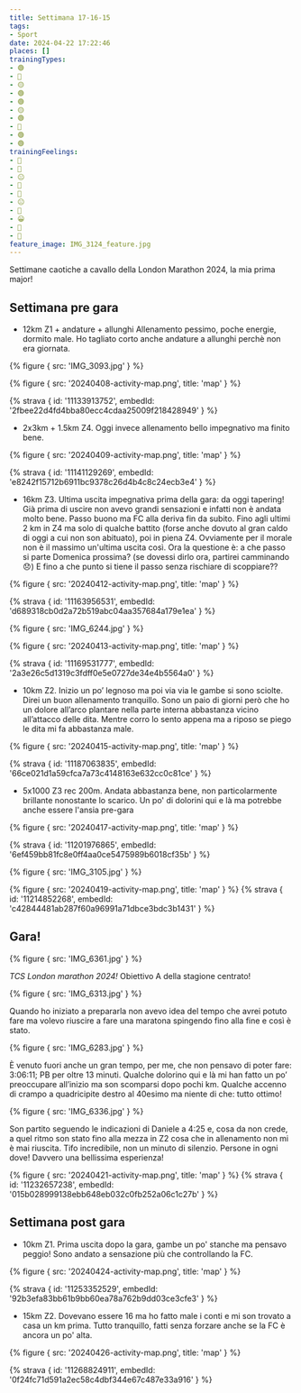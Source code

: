 ```yaml
---
title: Settimana 17-16-15
tags:
- Sport
date: 2024-04-22 17:22:46
places: []
trainingTypes:
- 🟢
- 🔴
- 🟡
- 🟢
- 🟢
- 🟡
- 🟢
- 🏁
- 🟢
- 🟢
trainingFeelings:
- 🙂
- 🙂
- 😐
- 🙂
- 🙂
- 😐
- 🙂
- 😀
- 🙂
- 🙂
feature_image: IMG_3124_feature.jpg
---
```


<!--more--> 

Settimane caotiche a cavallo della London Marathon 2024, la mia prima major!

## Settimana pre gara

- 12km Z1 + andature + allunghi
Allenamento pessimo, poche energie, dormito male. Ho tagliato corto anche andature a allunghi perchè non era giornata.

{% figure { src: 'IMG_3093.jpg' } %}

{% figure { src: '20240408-activity-map.png', title: 'map' } %}

{% strava { id: '11133913752', embedId: '2fbee22d4fd4bba80ecc4cdaa25009f218428949' } %}

- 2x3km + 1.5km Z4.
Oggi invece allenamento bello impegnativo ma finito bene.

{% figure { src: '20240409-activity-map.png', title: 'map' } %}

{% strava { id: '11141129269', embedId: 'e8242f15712b6911bc9378c26d4b4c8c24ecb3e4' } %}

- 16km Z3.
Ultima uscita impegnativa prima della gara: da oggi tapering!
Già prima di uscire non avevo grandi sensazioni e infatti non è andata molto bene. Passo buono ma FC alla deriva fin da subito. Fino agli ultimi 2 km in Z4 ma solo di qualche battito (forse anche dovuto al gran caldo di oggi a cui non son abituato), poi in piena Z4.
Ovviamente per il morale non è il massimo un'ultima uscita così. Ora la questione è: a che passo si parte Domenica prossima? (se dovessi dirlo ora, partirei camminando 😞) E fino a che punto si tiene il passo senza rischiare di scoppiare??

{% figure { src: '20240412-activity-map.png', title: 'map' } %}

{% strava { id: '11163956531', embedId: 'd689318cb0d2a72b519abc04aa357684a179e1ea' } %}

{% figure { src: 'IMG_6244.jpg' } %}

{% figure { src: '20240413-activity-map.png', title: 'map' } %}

{% strava { id: '11169531777', embedId: '2a3e26c5d1319c3fdff0e5e0727de34e4b5564a0' } %}

- 10km Z2. Inizio un po’ legnoso ma poi via via le gambe si sono sciolte. Direi un buon allenamento tranquillo.
Sono un paio di giorni però che ho un dolore all’arco plantare nella parte interna abbastanza vicino all’attacco delle dita. Mentre corro lo sento appena ma a riposo se piego le dita mi fa abbastanza male.

{% figure { src: '20240415-activity-map.png', title: 'map' } %}

{% strava { id: '11187063835', embedId: '66ce021d1a59cfca7a73c4148163e632cc0c81ce' } %}

- 5x1000 Z3 rec 200m.
Andata abbastanza bene, non particolarmente brillante nonostante lo scarico.
Un po' di dolorini qui e là ma potrebbe anche essere l'ansia pre-gara

{% figure { src: '20240417-activity-map.png', title: 'map' } %}

{% strava { id: '11201976865', embedId: '6ef459bb81fc8e0ff4aa0ce5475989b6018cf35b' } %}

{% figure { src: 'IMG_3105.jpg' } %}

{% figure { src: '20240419-activity-map.png', title: 'map' } %}
{% strava { id: '11214852268', embedId: 'c42844481ab287f60a96991a71dbce3bdc3b1431' } %}

## Gara!

{% figure { src: 'IMG_6361.jpg' } %}

*TCS London marathon 2024!*
Obiettivo A della stagione centrato!

{% figure { src: 'IMG_6313.jpg' } %}

Quando ho iniziato a prepararla non avevo idea del tempo che avrei potuto fare ma volevo riuscire a fare una maratona spingendo fino alla fine e così è stato.

{% figure { src: 'IMG_6283.jpg' } %}

È venuto fuori anche un gran tempo, per me, che non pensavo di poter fare: 3:06:11; PB per oltre 13 minuti.
Qualche dolorino qui e là mi han fatto un po’ preoccupare all’inizio ma son scomparsi dopo pochi km.  Qualche accenno di crampo a quadricipite destro al 40esimo ma niente di che: tutto ottimo!

{% figure { src: 'IMG_6336.jpg' } %}

Son partito seguendo le indicazioni di Daniele a 4:25 e, cosa da non crede, a quel ritmo son stato fino alla mezza in Z2 cosa che in allenamento non mi è mai riuscita.
Tifo incredibile, non un minuto di silenzio. Persone in ogni dove!
Davvero una bellissima esperienza!

{% figure { src: '20240421-activity-map.png', title: 'map' } %}
{% strava { id: '11232657238', embedId: '015b028999138ebb648eb032c0fb252a06c1c27b' } %}

## Settimana post gara

- 10km Z1. Prima uscita dopo la gara, gambe un po' stanche ma pensavo peggio! Sono andato a sensazione più che controllando la FC.

{% figure { src: '20240424-activity-map.png', title: 'map' } %}

{% strava { id: '11253352529', embedId: '92b3efa83bb61b9bb60ea78a762b9dd03ce3cfe3' } %}

- 15km Z2. Dovevano essere 16 ma ho fatto male i conti e mi son trovato a casa un km prima.
Tutto tranquillo, fatti senza forzare anche se la FC è ancora un po' alta.


{% figure { src: '20240426-activity-map.png', title: 'map' } %}

{% strava { id: '11268824911', embedId: '0f24fc71d591a2ec58c4dbf344e67c487e33a916' } %}